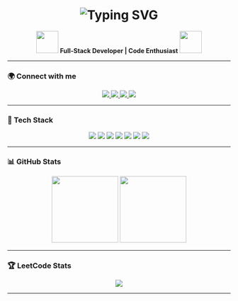 <h1 align="center">
  <img src="https://readme-typing-svg.herokuapp.com?font=Fira+Code&pause=1000&color=F7931A&width=435&lines=Hello!+I'm+Erkin+👋;Full-Stack+Developer;Code+Enthusiast+🔥" alt="Typing SVG" />
</h1>

<p align="center">
  <img src="https://media.giphy.com/media/3o7abKhOpu0NwenH3O/giphy.gif" width="50">
  <strong>Full-Stack Developer | Code Enthusiast</strong>
  <img src="https://media.giphy.com/media/3o7abKhOpu0NwenH3O/giphy.gif" width="50">
</p>

---

### 🌍 Connect with me
<p align="center">
  <a href="https://t.me/AccErkin">
    <img src="https://img.shields.io/badge/Telegram-AccErkin-2CA5E0?style=for-the-badge&logo=telegram&logoColor=white">
  </a>
  <a href="https://github.com/ErkinTu">
    <img src="https://img.shields.io/badge/GitHub-ErkinTu-181717?style=for-the-badge&logo=github">
  </a>
  <a href="https://leetcode.com/erkint3120">
    <img src="https://img.shields.io/badge/LeetCode-erkint3120-orange?style=for-the-badge&logo=leetcode">
  </a>
  <a href="https://www.instagram.com/_erkin.t_/">
    <img src="https://img.shields.io/badge/Instagram-_erkin.t_-E4405F?style=for-the-badge&logo=instagram&logoColor=white">
  </a>
</p>

---

### 🚀 Tech Stack
<p align="center">
  <img src="https://img.shields.io/badge/Django-092E20?style=for-the-badge&logo=django&logoColor=white">
  <img src="https://img.shields.io/badge/Python-3776AB?style=for-the-badge&logo=python&logoColor=white">
  <img src="https://img.shields.io/badge/Golang-00ADD8?style=for-the-badge&logo=go&logoColor=white">
  <img src="https://img.shields.io/badge/PostgreSQL-316192?style=for-the-badge&logo=postgresql&logoColor=white">
  <img src="https://img.shields.io/badge/Linux-FCC624?style=for-the-badge&logo=linux&logoColor=black">
  <img src="https://img.shields.io/badge/Vue.js-4FC08D?style=for-the-badge&logo=vuedotjs&logoColor=white">
  <img src="https://img.shields.io/badge/Docker-2496ED?style=for-the-badge&logo=docker&logoColor=white">
</p>

---

### 📊 GitHub Stats
<p align="center">
  <img src="https://github-readme-stats.vercel.app/api?username=ErkinTu&show_icons=true&theme=radical&count_private=true" height="150">
  <img src="https://github-readme-streak-stats.herokuapp.com/?user=ErkinTu&theme=radical" height="150">
</p>

<!--
<p align="center">
  <img src="https://github-profile-summary-cards.vercel.app/api/cards/repos-per-language?username=ErkinTu&theme=radical" height="150">
  <img src="https://github-profile-summary-cards.vercel.app/api/cards/most-commit-language?username=ErkinTu&theme=radical" height="150">
</p>
-->
---

### 🏆 LeetCode Stats
<p align="center">
  <img src="https://leetcard.jacoblin.cool/erkint3120?theme=dark&font=Karma">
</p>

---

